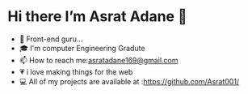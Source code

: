 #  Hi there I’m Asrat Adane 👋
                                                      

<!--
**Asrat001/Asrat001** is a ✨ _special_ ✨ repository because its `README.md` (this file) appears on your GitHub profile.

Here are some ideas to get you started:

- 🔭 I’m currently working on ...
- 🌱 I’m currently learning ...
- 👯 I’m looking to collaborate on ...
- 🤔 I’m looking for help with ...
- 💬 Ask me about ...
- 📫 How to reach me: ...
- 😄 Pronouns: ...
- ⚡ Fun fact: ...
-->
- 🔭 Front-end guru...
- 🎓 I'm computer Engineering Gradute
- 📫 How to reach me:asratadane169@gmail.com
- 💗 i love making things for the web
- 💻 All of my projects are available at :https://github.com/Asrat001/

 <!--[![Top Langs](https://github-readme-stats-git-masterrstaa-rickstaa.vercel.app/api/top-langs/?username=Asrat001&theme=radical)](https://github.com/Asrat001/github-readme-stats)

![Asrat's GitHub stats](https://github-readme-stats.vercel.app/api?username=Asrat001&show_icons=true&bg_color=00000000)
